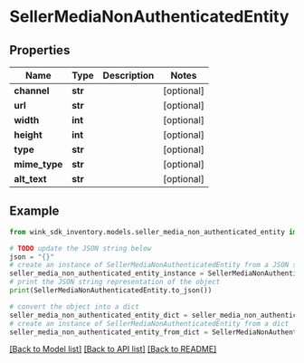 # SellerMediaNonAuthenticatedEntity


## Properties

Name | Type | Description | Notes
------------ | ------------- | ------------- | -------------
**channel** | **str** |  | [optional] 
**url** | **str** |  | [optional] 
**width** | **int** |  | [optional] 
**height** | **int** |  | [optional] 
**type** | **str** |  | [optional] 
**mime_type** | **str** |  | [optional] 
**alt_text** | **str** |  | [optional] 

## Example

```python
from wink_sdk_inventory.models.seller_media_non_authenticated_entity import SellerMediaNonAuthenticatedEntity

# TODO update the JSON string below
json = "{}"
# create an instance of SellerMediaNonAuthenticatedEntity from a JSON string
seller_media_non_authenticated_entity_instance = SellerMediaNonAuthenticatedEntity.from_json(json)
# print the JSON string representation of the object
print(SellerMediaNonAuthenticatedEntity.to_json())

# convert the object into a dict
seller_media_non_authenticated_entity_dict = seller_media_non_authenticated_entity_instance.to_dict()
# create an instance of SellerMediaNonAuthenticatedEntity from a dict
seller_media_non_authenticated_entity_from_dict = SellerMediaNonAuthenticatedEntity.from_dict(seller_media_non_authenticated_entity_dict)
```
[[Back to Model list]](../README.md#documentation-for-models) [[Back to API list]](../README.md#documentation-for-api-endpoints) [[Back to README]](../README.md)


